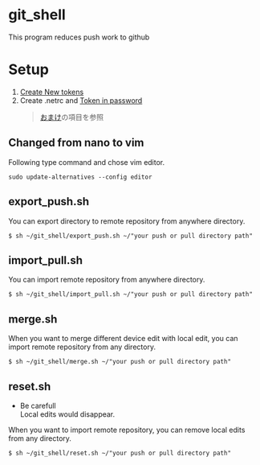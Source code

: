 # git_shell          
        
This program reduces push work to github        
        
# Setup          
1. [Create New tokens](https://qiita.com/kz800/items/497ec70bff3e555dacd0)        
1. Create .netrc and [Token in password](https://qiita.com/0uts1de/items/7eb13fea6ac5f02da44b)        
	> [おまけ](https://qiita.com/0uts1de/items/7eb13fea6ac5f02da44b#%E3%81%8A%E3%81%BE%E3%81%91)の項目を参照        
        
## Changed from nano to vim    
    
Following type command and chose vim editor.    
    
```    
sudo update-alternatives --config editor    
```    
    
## export_push.sh         
  
You can export directory to remote repository from anywhere directory.  
          
```        
$ sh ~/git_shell/export_push.sh ~/"your push or pull directory path"          
```        
        
## import_pull.sh         
      
You can import remote repository from anywhere directory.  
  
```      
$ sh ~/git_shell/import_pull.sh ~/"your push or pull directory path"      
```      
    
## merge.sh         
      
When you want to merge different device edit with local edit, you can import remote repository from any directory.  
  
```      
$ sh ~/git_shell/merge.sh ~/"your push or pull directory path"      
```      
  
## reset.sh         
      
* Be carefull  
	Local edits would disappear.  
	  
When you want to import remote repository, you can remove local edits from any directory.  
  
```      
$ sh ~/git_shell/reset.sh ~/"your push or pull directory path"      
```      
  
  

